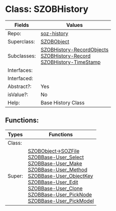 
# Class:	SZOBHistory

| Fields | Values |
| --------- | --------- |
| Repo: | [soz-history](/repos/soz-history.html) |
| Superclass: | [SZOBObject](SZOBObject.html) |
| Subclasses: | [SZOBHistory-RecordObjects](SZOBHistory-RecordObjects.html) <br> [SZOBHistory-Record](SZOBHistory-Record.html) <br> [SZOBHistory-TimeStamp](SZOBHistory-TimeStamp.html) |
| Interfaces: |  |
| Interfaced: |  |
| Abstract?: | Yes |
| isValue?: | No |
| Help: | Base History Class |


## Functions:

| Types | Functions |
| --------- | --------- |
| Class: |  |
| Super: | [SZOBObject->SOZFile](SZOBObject.html) <br> [SZOBBase-User_Select](SZOBBase.html) <br> [SZOBBase-User_Make](SZOBBase.html) <br> [SZOBBase-User_Method](SZOBBase.html) <br> [SZOBBase-User_ObjectKey](SZOBBase.html) <br> [SZOBBase-User_Edit](SZOBBase.html) <br> [SZOBBase-User_Clone](SZOBBase.html) <br> [SZOBBase-User_PickNode](SZOBBase.html) <br> [SZOBBase-User_PickModel](SZOBBase.html) |


